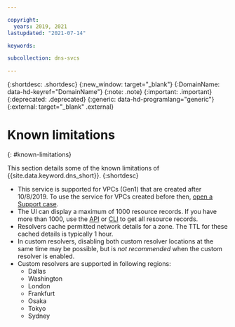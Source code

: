 ```yaml
---

copyright:
  years: 2019, 2021
lastupdated: "2021-07-14"

keywords:

subcollection: dns-svcs

---
```


{:shortdesc: .shortdesc}
{:new_window: target="_blank"}
{:DomainName: data-hd-keyref="DomainName"}
{:note: .note}
{:important: .important}
{:deprecated: .deprecated}
{:generic: data-hd-programlang="generic"}
{:external: target="_blank" .external}

# Known limitations
{: #known-limitations}

This section details some of the known limitations of {{site.data.keyword.dns_short}}.
{:shortdesc}

 * This service is supported for VPCs (Gen1) that are created after 10/8/2019. To use the service for VPCs created before then, [open a Support case](https://www.ibm.com/support/pages/node/1086243).
 * The UI can display a maximum of 1000 resource records. If you have more than 1000, use the [API](https://{DomainName}/apidocs/dns-svcs/records#list-resource-records) or [CLI](/docs/dns-svcs?topic=dns-svcs-cli-plugin-dns-services-cli-commands#list-resource-rec-pagination-example) to get all resource records.
 * Resolvers cache permitted network details for a zone.  The TTL for these cached details is typically 1 hour.
 * In custom resolvers, disabling both custom resolver locations at the same time may be possible, but is _not recommended_ when the custom resolver is enabled.
 * Custom resolvers are supported in following regions:
   * Dallas
   * Washington
   * London
   * Frankfurt
   * Osaka
   * Tokyo
   * Sydney

